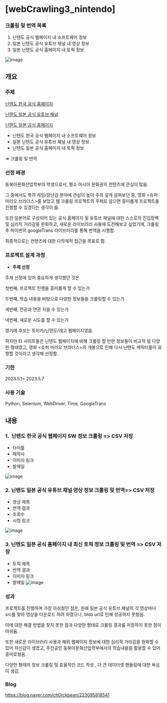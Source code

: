 # [webCrawling3_nintendo]

### 크롤링 및 번역 목록

1. 닌텐도 공식 웹페이지 내 소프트웨어 정보
2. 일본 닌텐도 공식 유튜브 채널 내 영상 정보
3. 일본 닌텐도 공식 홈페이지 내 토픽 정보

![image](https://github.com/ch0rckbean/webCrawling/assets/86273626/3d237d23-3ece-4a7b-a90b-770bbc1a0860)

## 개요

### **주제**

[닌텐도 한국 공식 홈페이지](https://www.nintendo.co.kr/)

[닌텐도 일본 공식 유튜브 채널](https://www.youtube.com/channel/UCkH3CcMfqww9RsZvPRPkAJA)

[닌텐도 일본 공식 홈페이지](https://topics.nintendo.co.jp/)

- 닌텐도 한국 공식 웹페이지 내 소프트웨어 정보
- 일본 닌텐도 공식 유튜브 채널 내 영상 정보
- 닌텐도 일본 공식 홈페이지 내 토픽 정보

⇒ 크롤링 및 번역

### **선정 배경**

동북아문화산업학부의 학생으로서, 평소 아시아 문화권의 컨텐츠에 관심이 많음. 

그 중에서도 특히 게임/장난감 분야에 관심이 높아 주의 깊게 살펴보던 중, 영화 <슈퍼 마리오 브라더스>를 보았고 웹 크롤링 프로젝트의 주제로 삼으면 흥미롭게 프로젝트를 진행할 수 있겠다는 생각이 듦. 

또한 일본어로 구성되어 있는 공식 홈페이지 및 유튜브 채널에 대한 스스로의 진입장벽 및 심리적 거리감을 완화하고, 새로운 라이브러리 사용에 도전해보고 싶었기에, 크롤링 후 파이썬의 googleTrans 라이브러리를 통해 번역을 시행함. 

최종적으로는 컨텐츠에 대한 다학제적 접근을 목표로 함.


### **프로젝트 설계 과정**

- **주제 선정**

주제 선정에 있어 중요하게 생각했던 것은

첫번째, 프로젝트 진행을 흥미롭게 할 수 있는가

두번째, 학습 내용을 바탕으로 다양한 정보들을 크롤링할 수 있는가

세번째, 전공과 연관 지을 수 있는가

네번째, 새로운 시도를 할 수 있는가

였기에 후보는 토미카/닌텐도/레고 웹페이지였음.

하지만 타 사이트들은 닌텐도 웹페이지에 비해 크롤링 할 만한 정보들이 비교적 덜 다양한 형태였고, 영화 <슈퍼 마리오 브라더스>의 개봉으로 인해 다시 닌텐도 캐릭터들이 유행할 것이라고 생각해 선정함.

### 기한

2023.5.1~ 2023.5.7 

### 사용 기술

Python, Selenium, WebDriver, Time, GoogleTrans

## 내용

### **1.**  닌텐도 한국 공식 웹페이지 SW 정보 크롤링 => CSV 저장

- 타이틀
- 제작사
- 이미지 링크
- 발매일

![image](https://github.com/ch0rckbean/webCrawling/assets/86273626/b0a40ba5-2503-4f57-a6e2-770031b4f3ec)


### **2.** 닌텐도 일본 공식 유튜브 채널 영상 정보 크롤링 및 번역=> CSV 저장

- 영상 제목
- 번역 결과
- 조회수
- 시청 링크

![image](https://github.com/ch0rckbean/webCrawling/assets/86273626/03807153-7676-4200-b3b4-a07e4772377e)


### **3.** 닌텐도 일본 공식 홈페이지 내 최신 토픽 정보 크롤링 및 번역 => CSV 저장

- 토픽 제목
- 번역 결과
- 이미지 링크
- 발매일
![image](https://github.com/ch0rckbean/webCrawling/assets/86273626/14246a72-bf5a-459c-a2d2-b1845412d341)



### 성과

프로젝트를 진행하며 가장 아쉬웠던 점은, 원래 일본 공식 유튜브 채널의 각 영상마다 src를 찾아 영상을 다운로드 하려 하였으나, blob url로 인해 성공하지 못했음. 

이에 대한 해결 방법을 찾지 못한 점과 다양한 형태로 크롤링 결과를 저장하지 못한 점이 아쉬움.

또한 새로운 라이브러리 사용과 해외 웹페이지 정보에 대한 심리적 거리감을 완화할 수 있어 자신감이 생겼고, 주전공인 동북아문화산업학부에서의 학습내용을 활용할 수 있어 흥미로웠음.

다양한 형태의 정보 크롤링 및 효율적인 코드 작성 , 더 큰 데이터셋 핸들링에 대한 욕심이 생김.


### Blog

https://blog.naver.com/ch0rckbean/223095818541
